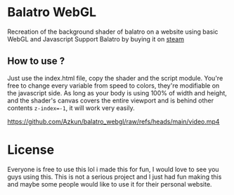 # Balatro WebGL
Recreation of the background shader of balatro on a website using basic WebGL and Javascript
Support Balatro by buying it on [steam](https://store.steampowered.com/app/2379780/Balatro)
## How to use ?
Just use the index.html file, copy the shader and the script module. You're free to change every variable from speed to colors, they're modifiable on the javascript side.
As long as your body is using 100% of width and height, and the shader's canvas covers the entire viewport and is behind other contents `z-index=-1`, it will work very easily.

https://github.com/Azkun/balatro_webgl/raw/refs/heads/main/video.mp4

# License
Everyone is free to use this lol i made this for fun, I would love to see you guys using this. This is not a serious project and I just had fun making this and maybe some people would like to use it for their personal website.
